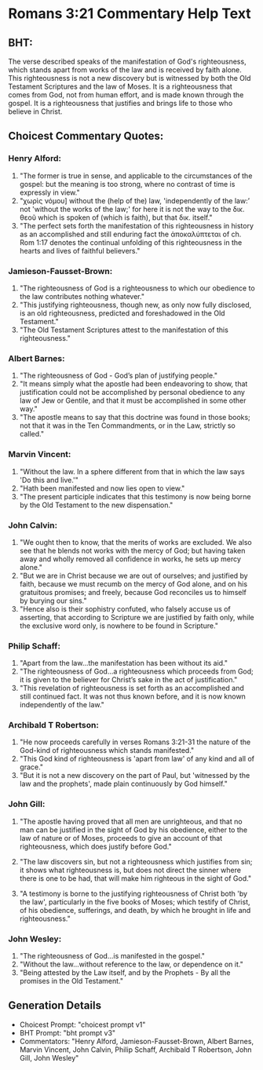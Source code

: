# Romans 3:21 Commentary Help Text

## BHT:
The verse described speaks of the manifestation of God's righteousness, which stands apart from works of the law and is received by faith alone. This righteousness is not a new discovery but is witnessed by both the Old Testament Scriptures and the law of Moses. It is a righteousness that comes from God, not from human effort, and is made known through the gospel. It is a righteousness that justifies and brings life to those who believe in Christ.

## Choicest Commentary Quotes:
### Henry Alford:
1. "The former is true in sense, and applicable to the circumstances of the gospel: but the meaning is too strong, where no contrast of time is expressly in view." 
2. "χωρὶς νόμου] without the (help of the) law, 'independently of the law:’ not 'without the works of the law;' for here it is not the way to the δικ. θεοῦ which is spoken of (which is faith), but that δικ. itself."
3. "The perfect sets forth the manifestation of this righteousness in history as an accomplished and still enduring fact the ἀποκαλύπτεται of ch. Rom 1:17 denotes the continual unfolding of this righteousness in the hearts and lives of faithful believers."

### Jamieson-Fausset-Brown:
1. "The righteousness of God is a righteousness to which our obedience to the law contributes nothing whatever."
2. "This justifying righteousness, though new, as only now fully disclosed, is an old righteousness, predicted and foreshadowed in the Old Testament."
3. "The Old Testament Scriptures attest to the manifestation of this righteousness."

### Albert Barnes:
1. "The righteousness of God - God’s plan of justifying people."
2. "It means simply what the apostle had been endeavoring to show, that justification could not be accomplished by personal obedience to any law of Jew or Gentile, and that it must be accomplished in some other way."
3. "The apostle means to say that this doctrine was found in those books; not that it was in the Ten Commandments, or in the Law, strictly so called."

### Marvin Vincent:
1. "Without the law. In a sphere different from that in which the law says 'Do this and live.'" 
2. "Hath been manifested and now lies open to view."
3. "The present participle indicates that this testimony is now being borne by the Old Testament to the new dispensation."

### John Calvin:
1. "We ought then to know, that the merits of works are excluded. We also see that he blends not works with the mercy of God; but having taken away and wholly removed all confidence in works, he sets up mercy alone."
2. "But we are in Christ because we are out of ourselves; and justified by faith, because we must recumb on the mercy of God alone, and on his gratuitous promises; and freely, because God reconciles us to himself by burying our sins."
3. "Hence also is their sophistry confuted, who falsely accuse us of asserting, that according to Scripture we are justified by faith only, while the exclusive word only, is nowhere to be found in Scripture."

### Philip Schaff:
1. "Apart from the law...the manifestation has been without its aid." 
2. "The righteousness of God...a righteousness which proceeds from God; it is given to the believer for Christ’s sake in the act of justification." 
3. "This revelation of righteousness is set forth as an accomplished and still continued fact. It was not thus known before, and it is now known independently of the law."

### Archibald T Robertson:
1. "He now proceeds carefully in verses Romans 3:21-31 the nature of the God-kind of righteousness which stands manifested."
2. "This God kind of righteousness is 'apart from law' of any kind and all of grace."
3. "But it is not a new discovery on the part of Paul, but 'witnessed by the law and the prophets', made plain continuously by God himself."

### John Gill:
1. "The apostle having proved that all men are unrighteous, and that no man can be justified in the sight of God by his obedience, either to the law of nature or of Moses, proceeds to give an account of that righteousness, which does justify before God." 

2. "The law discovers sin, but not a righteousness which justifies from sin; it shows what righteousness is, but does not direct the sinner where there is one to be had, that will make him righteous in the sight of God."

3. "A testimony is borne to the justifying righteousness of Christ both 'by the law', particularly in the five books of Moses; which testify of Christ, of his obedience, sufferings, and death, by which he brought in life and righteousness."

### John Wesley:
1. "The righteousness of God...is manifested in the gospel." 
2. "Without the law...without reference to the law, or dependence on it."
3. "Being attested by the Law itself, and by the Prophets - By all the promises in the Old Testament."


## Generation Details
- Choicest Prompt: "choicest prompt v1"
- BHT Prompt: "bht prompt v3"
- Commentators: "Henry Alford, Jamieson-Fausset-Brown, Albert Barnes, Marvin Vincent, John Calvin, Philip Schaff, Archibald T Robertson, John Gill, John Wesley"
